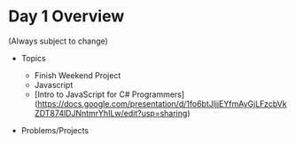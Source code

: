 # Day 1 Overview

(Always subject to change)

- Topics
  - Finish Weekend Project
  - Javascript
  - [Intro to JavaScript for C# Programmers] (https://docs.google.com/presentation/d/1fo6btJljjEYfmAyGjLFzcbVkZDT874lDJNntmrYhILw/edit?usp=sharing)
  
- Problems/Projects

  

